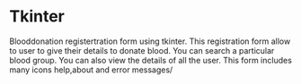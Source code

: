 # Tkinter
Blooddonation registertration form using tkinter.
This registration form allow to user to give their details to donate blood.
You can search a particular blood group.
You can also view the details of all the user.
This form includes many icons help,about and error messages/
